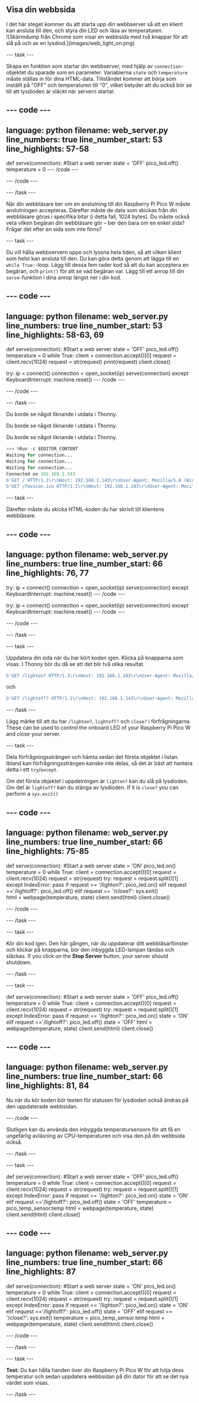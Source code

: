 ## Visa din webbsida

<div style="display: flex; flex-wrap: wrap">
<div style="flex-basis: 200px; flex-grow: 1; margin-right: 15px;">
I det här steget kommer du att starta upp din webbserver så att en klient kan ansluta till den, och styra din LED och läsa av temperaturen.
</div>
<div>
![Skärmdump från Chrome som visar en webbsida med två knappar för att slå på och av en lysdiod.](images/web_light_on.png)
</div>
</div>

\--- task ---

Skapa en funktion som startar din webbserver, med hjälp av `connection`-objektet du sparade som en parameter. Variablerna `state` och `temperature` måste ställas in för dina HTML-data. Tillståndet kommer att börja som inställt på "OFF" och temperaturen till "0", vilket betyder att du också bör se till att lysdioden är släckt när servern startar.

## --- code ---

language: python
filename: web_server.py
line_numbers: true
line_number_start: 53
line_highlights: 57-58
-----------------------------------------------------------

def serve(connection):
\#Start a web server
state = 'OFF'
pico_led.off()
temperature = 0
\--- /code ---

\--- /code ---

\--- /task ---

När din webbläsare ber om en anslutning till din Raspberry Pi Pico W måste anslutningen accepteras. Därefter måste de data som skickas från din webbläsare göras i specifika bitar (i detta fall, 1024 bytes). Du måste också veta vilken begäran din webbläsare gör – ber den bara om en enkel sida? Frågar det efter en sida som inte finns?

\--- task ---

Du vill hålla webbservern uppe och lyssna hela tiden, så att vilken klient som helst kan ansluta till den. Du kan göra detta genom att lägga till en `while True:`-loop. Lägg till dessa fem rader kod så att du kan acceptera en begäran, och `print()` för att se vad begäran var. Lägg till ett anrop till din `serve`-funktion i dina anrop längst ner i din kod.

## --- code ---

language: python
filename: web_server.py
line_numbers: true
line_number_start: 53
line_highlights: 58-63, 69
---------------------------------------------------------------

def serve(connection):
\#Start a web server
state = 'OFF'
pico_led.off()
temperature = 0
while True:
client = connection.accept()[0]
request = client.recv(1024)
request = str(request)
print(request)
client.close()

try:
ip = connect()
connection = open_socket(ip)
serve(connection)
except KeyboardInterrupt:
machine.reset()
\--- /code ---

\--- /code ---

\--- /task ---

Du borde se något liknande i utdata i Thonny.

Du borde se något liknande i utdata i Thonny.

Du borde se något liknande i utdata i Thonny.

```python
>>> %Run -c $EDITOR_CONTENT
Waiting for connection...
Waiting for connection...
Waiting for connection...
Connected on 192.168.1.143
b'GET / HTTP/1.1\r\nHost: 192.168.1.143\r\nUser-Agent: Mozilla/5.0 (Windows NT 10.0; Win64; x64; rv:101.0) Gecko/20100101 Firefox/101.0\r\nAccept: text/html,application/xhtml+xml,application/xml;q=0.9,image/avif,image/webp,*/*;q=0.8\r\nAccept-Language: en-GB,en;q=0.5\r\nAccept-Encoding: gzip, deflate\r\nConnection: keep-alive\r\nUpgrade-Insecure-Requests: 1\r\n\r\n'
b'GET /favicon.ico HTTP/1.1\r\nHost: 192.168.1.143\r\nUser-Agent: Mozilla/5.0 (Windows NT 10.0; Win64; x64; rv:101.0) Gecko/20100101 Firefox/101.0\r\nAccept: image/avif,image/webp,*/*\r\nAccept-Language: en-GB,en;q=0.5\r\nAccept-Encoding: gzip, deflate\r\nConnection: keep-alive\r\nReferer: http://192.168.1.143/\r\n\r\n'
```

\--- task ---

Därefter måste du skicka HTML-koden du har skrivit till klientens webbläsare.

## --- code ---

language: python
filename: web_server.py
line_numbers: true
line_number_start: 66
line_highlights: 76, 77
------------------------------------------------------------

try:
ip = connect()
connection = open_socket(ip)
serve(connection)
except KeyboardInterrupt:
machine.reset()
\--- /code ---

try:
ip = connect()
connection = open_socket(ip)
serve(connection)
except KeyboardInterrupt:
machine.reset()
\--- /code ---

\--- /code ---

\--- /task ---

\--- task ---

Uppdatera din sida när du har kört koden igen. Klicka på knapparna som visas. I Thonny bör du då se att det blir två olika resultat.

```python
b'GET /lighton? HTTP/1.1\r\nHost: 192.168.1.143\r\nUser-Agent: Mozilla/5.0 (Windows NT 10.0; Win64; x64; rv:101.0) Gecko/20100101 Firefox/101.0\r\nAccept: text/html,application/xhtml+xml,application/xml;q=0.9,image/avif,image/webp,*/*;q=0.8\r\nAccept-Language: en-GB,en;q=0.5\r\nAccept-Encoding: gzip, deflate\r\nConnection: keep-alive\r\nReferer: http://192.168.1.143/\r\nUpgrade-Insecure-Requests: 1\r\n\r\n'
```

och

```python
b'GET /lightoff? HTTP/1.1\r\nHost: 192.168.1.143\r\nUser-Agent: Mozilla/5.0 (Windows NT 10.0; Win64; x64; rv:101.0) Gecko/20100101 Firefox/101.0\r\nAccept: text/html,application/xhtml+xml,application/xml;q=0.9,image/avif,image/webp,*/*;q=0.8\r\nAccept-Language: en-GB,en;q=0.5\r\nAccept-Encoding: gzip, deflate\r\nConnection: keep-alive\r\nReferer: http://192.168.1.143/lighton?\r\nUpgrade-Insecure-Requests: 1\r\n\r\n'
```

\--- /task ---

Lägg märke till att du har `/lighton?`, `lightoff?` och `close?` i förfrågningarna. These can be used to control the onboard LED of your Raspberry Pi Pico W and close your server.

\--- task ---

Dela förfrågningssträngen och hämta sedan det första objektet i listan. Ibland kan förfrågningssträngen kanske inte delas, så det är bäst att hantera detta i ett `try`/`except`.

Om det första objektet i uppdelningen är `lighton?` kan du slå på lysdioden. Om det är `lightoff?` kan du stänga av lysdioden. If it is `close?` you can perform a `sys.exit()`

## --- code ---

language: python
filename: web_server.py
line_numbers: true
line_number_start: 66
line_highlights: 75-85
-----------------------------------------------------------

def serve(connection):
\#Start a web server
state = 'ON'
pico_led.on()
temperature = 0
while True:
client = connection.accept()[0]
request = client.recv(1024)
request = str(request)
try:
request = request.split()[1]
except IndexError:
pass
if request == '/lighton?':
pico_led.on()
elif request =='/lightoff?':
pico_led.off()
elif request == '/close?':
sys.exit()\
html = webpage(temperature, state)
client.send(html)
client.close()

\--- /code ---

\--- /task ---

\--- task ---

Kör din kod igen. Den här gången, när du uppdaterar ditt webbläsarfönster och klickar på knapparna, bör den inbyggda LED-lampan tändas och släckas. If you click on the **Stop Server** button, your server should shutdown.

\--- /task ---

\--- task ---

def serve(connection):
\#Start a web server
state = 'OFF'
pico_led.off()
temperature = 0
while True:
client = connection.accept()[0]
request = client.recv(1024)
request = str(request)
try:
request = request.split()[1]
except IndexError:
pass
if request == '/lighton?':
pico_led.on()
state = 'ON'
elif request =='/lightoff?':
pico_led.off()
state = 'OFF'
html = webpage(temperature, state)
client.send(html)
client.close()

## --- code ---

language: python
filename: web_server.py
line_numbers: true
line_number_start: 66
line_highlights: 81, 84
------------------------------------------------------------

Nu när du kör koden bör texten för statusen för lysdioden också ändras på den uppdaterade webbsidan.

\--- /code ---

Slutligen kan du använda den inbyggda temperatursensorn för att få en ungefärlig avläsning av CPU-temperaturen och visa den på din webbsida också.

\--- /task ---

\--- task ---

def serve(connection):
\#Start a web server
state = 'OFF'
pico_led.off()
temperature = 0
while True:
client = connection.accept()[0]
request = client.recv(1024)
request = str(request)
try:
request = request.split()[1]
except IndexError:
pass
if request == '/lighton?':
pico_led.on()
state = 'ON'
elif request =='/lightoff?':
pico_led.off()
state = 'OFF'
temperature = pico_temp_sensor.temp
html = webpage(temperature, state)
client.send(html)
client.close()

## --- code ---

language: python
filename: web_server.py
line_numbers: true
line_number_start: 66
line_highlights: 87
--------------------------------------------------------

def serve(connection):
\#Start a web server
state = 'ON'
pico_led.on()
temperature = 0
while True:
client = connection.accept()[0]
request = client.recv(1024)
request = str(request)
try:
request = request.split()[1]
except IndexError:
pass
if request == '/lighton?':
pico_led.on()
state = 'ON'
elif request =='/lightoff?':
pico_led.off()
state = 'OFF'
elif request == '/close?':
sys.exit()
temperature = pico_temp_sensor.temp
html = webpage(temperature, state)
client.send(html)
client.close()

\--- /code ---

\--- /task ---

\--- task ---

**Test:** Du kan hålla handen över din Raspberry Pi Pico W för att höja dess temperatur och sedan uppdatera webbsidan på din dator för att se det nya värdet som visas.

\--- /task ---
